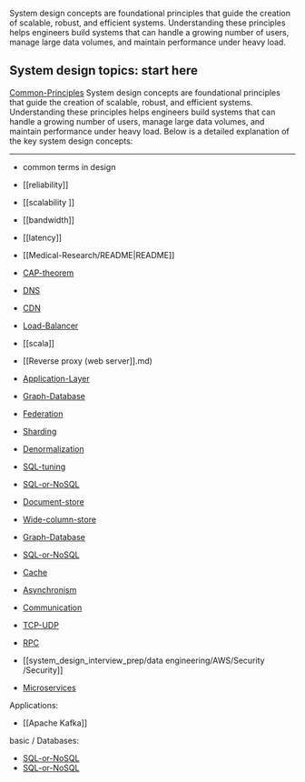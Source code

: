 System design concepts are foundational principles that guide the creation of scalable, robust, and efficient systems. Understanding these principles helps engineers build systems that can handle a growing number of users, manage large data volumes, and maintain performance under heavy load.
## System design topics: start here
[Common-Principles](https://github.com/SathishKumar9866/system-design-interview-prep/blob/backlinks_test/basic/prep/Common-Principles.md)
System design concepts are foundational principles that guide the creation of scalable, robust, and efficient systems. Understanding these principles helps engineers build systems that can handle a growing number of users, manage large data volumes, and maintain performance under heavy load. Below is a detailed explanation of the key system design concepts:

---


- common terms in design
- [[reliability]]
- [[scalability ]]
- [[bandwidth]]
- [[latency]]


- [[Medical-Research/README|README]]
- [CAP-theorem](https://github.com/SathishKumar9866/system-design-interview-prep/blob/backlinks_test/basic/prep/CAP-theorem.md)
- [DNS](https://github.com/SathishKumar9866/system-design-interview-prep/blob/backlinks_test/basic/prep/DNS.md)
- [CDN](https://github.com/SathishKumar9866/system-design-interview-prep/blob/backlinks_test/basic/prep/CDN.md)
- [Load-Balancer](https://github.com/SathishKumar9866/system-design-interview-prep/blob/backlinks_test/basic/prep/Load-Balancer.md)
- [[scala]]

- [[Reverse proxy (web server]].md)
- [Application-Layer](https://github.com/SathishKumar9866/system-design-interview-prep/blob/backlinks_test/basic/prep/Application-Layer.md)
- [Graph-Database](https://github.com/SathishKumar9866/system-design-interview-prep/blob/backlinks_test/basic/prep/Graph-Database.md)
- [Federation](https://github.com/SathishKumar9866/system-design-interview-prep/blob/backlinks_test/basic/prep/Federation.md)
- [Sharding](https://github.com/SathishKumar9866/system-design-interview-prep/blob/backlinks_test/basic/prep/Sharding.md)
- [Denormalization](https://github.com/SathishKumar9866/system-design-interview-prep/blob/backlinks_test/basic/prep/Denormalization.md)
- [SQL-tuning](https://github.com/SathishKumar9866/system-design-interview-prep/blob/backlinks_test/basic/prep/SQL-tuning.md)
- [SQL-or-NoSQL](https://github.com/SathishKumar9866/system-design-interview-prep/blob/backlinks_test/basic/prep/SQL-or-NoSQL.md)
- [Document-store](https://github.com/SathishKumar9866/system-design-interview-prep/blob/backlinks_test/basic/prep/Document-store.md)
- [Wide-column-store](https://github.com/SathishKumar9866/system-design-interview-prep/blob/backlinks_test/basic/prep/Wide-column-store.md)
- [Graph-Database](https://github.com/SathishKumar9866/system-design-interview-prep/blob/backlinks_test/basic/prep/Graph-Database.md)
- [SQL-or-NoSQL](https://github.com/SathishKumar9866/system-design-interview-prep/blob/backlinks_test/basic/prep/SQL-or-NoSQL.md)
- [Cache](https://github.com/SathishKumar9866/system-design-interview-prep/blob/backlinks_test/basic/prep/Cache.md)
- [Asynchronism](https://github.com/SathishKumar9866/system-design-interview-prep/blob/backlinks_test/basic/prep/Asynchronism.md)
- [Communication](https://github.com/SathishKumar9866/system-design-interview-prep/blob/backlinks_test/basic/prep/Communication.md)
- [TCP-UDP](https://github.com/SathishKumar9866/system-design-interview-prep/blob/backlinks_test/basic/prep/TCP-UDP.md)
- [RPC](https://github.com/SathishKumar9866/system-design-interview-prep/blob/backlinks_test/basic/prep/RPC.md)
- [[system_design_interview_prep/data engineering/AWS/Security /Security]]
- [Microservices](https://github.com/SathishKumar9866/system-design-interview-prep/blob/backlinks_test/basic/prep/Microservices.md)

Applications:
- [[Apache Kafka]]

basic / Databases:
- [SQL-or-NoSQL](https://github.com/SathishKumar9866/system-design-interview-prep/blob/backlinks_test/basic/prep/SQL-or-NoSQL.md)
- [SQL-or-NoSQL](https://github.com/SathishKumar9866/system-design-interview-prep/blob/backlinks_test/basic/prep/SQL-or-NoSQL.md)

